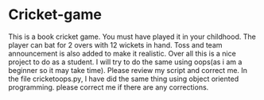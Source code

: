 # Cricket-game
 This is a book cricket game. You must have played it in your childhood. The player can bat for 2 overs with 12 wickets in hand. Toss and team announcement is also added to make it realistic. Over all this is a nice project to do as a student. I will try to do the same using oops(as i am a beginner so it may take time). Please review my script and correct me.
In the file cricketoops.py, I have did the same thing using object oriented programming. please correct me if there are any corrections.
